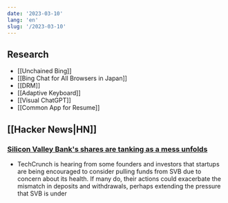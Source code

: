 ```yaml
---
date: '2023-03-10'
lang: 'en'
slug: '/2023-03-10'
---
```


## Research

- [[Unchained Bing]]
- [[Bing Chat for All Browsers in Japan]]
- [[DRM]]
- [[Adaptive Keyboard]]
- [[Visual ChatGPT]]
- [[Common App for Resume]]

## [[Hacker News|HN]]

### [Silicon Valley Bank's shares are tanking as a mess unfolds](https://techcrunch.com/2023/03/09/silicon-valley-banks-shares-are-tanking-as-a-mess-unfolds/?guccounter=1)

- TechCrunch is hearing from some founders and investors that startups are being encouraged to consider pulling funds from SVB due to concern about its health. If many do, their actions could exacerbate the mismatch in deposits and withdrawals, perhaps extending the pressure that SVB is under
